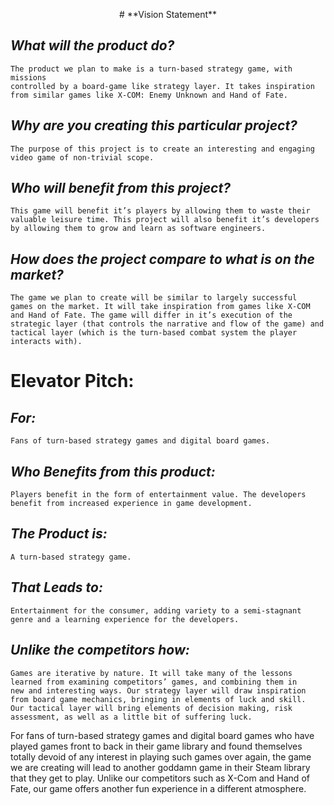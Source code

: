 <p align="center"># **Vision Statement**</p>
 
## *What will the product do?*
	The product we plan to make is a turn-based strategy game, with missions
    controlled by a board-game like strategy layer. It takes inspiration 
    from similar games like X-COM: Enemy Unknown and Hand of Fate.

## *Why are you creating this particular project?*
    The purpose of this project is to create an interesting and engaging 
    video game of non-trivial scope.

## *Who will benefit from this project?*
    This game will benefit it’s players by allowing them to waste their 
    valuable leisure time. This project will also benefit it’s developers 
    by allowing them to grow and learn as software engineers.

## *How does the project compare to what is on the market?*
	The game we plan to create will be similar to largely successful 
	games on the market. It will take inspiration from games like X-COM 
	and Hand of Fate. The game will differ in it’s execution of the 
	strategic layer (that controls the narrative and flow of the game) and
	tactical layer (which is the turn-based combat system the player 
	interacts with).

# **Elevator Pitch:**

## *For:*
	Fans of turn-based strategy games and digital board games.

## *Who Benefits from this product:*
    Players benefit in the form of entertainment value. The developers 
    benefit from increased experience in game development.

## *The Product is:*
	A turn-based strategy game.

## *That Leads to:*
	Entertainment for the consumer, adding variety to a semi-stagnant 
    genre and a learning experience for the developers.

## *Unlike the competitors how:*
	Games are iterative by nature. It will take many of the lessons 
    learned from examining competitors’ games, and combining them in 
    new and interesting ways. Our strategy layer will draw inspiration 
    from board game mechanics, bringing in elements of luck and skill. 
    Our tactical layer will bring elements of decision making, risk 
    assessment, as well as a little bit of suffering luck.

For fans of turn-based strategy games and digital board games who 
have played games front to back in their game library and found 
themselves totally devoid of any interest in playing such games 
over again, the game we are creating will lead to another goddamn 
game in their Steam library that they get to play. Unlike our 
competitors such as X-Com and Hand of Fate, our game offers 
another fun experience in a different atmosphere.
